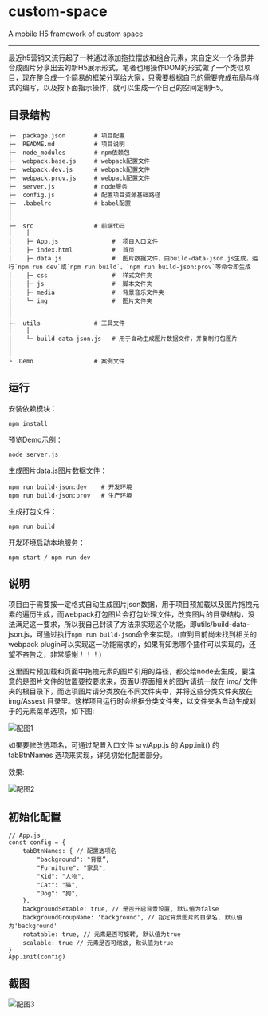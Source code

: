 # custom-space
A mobile H5 framework of custom space
___________

最近h5营销又流行起了一种通过添加拖拉摆放和组合元素，来自定义一个场景并合成图片分享出去的新H5展示形式，笔者也用操作DOM的形式做了一个类似项目，现在整合成一个简易的框架分享给大家，只需要根据自己的需要完成布局与样式的编写，以及按下面指示操作，就可以生成一个自己的空间定制H5。
<!--more-->


## 目录结构

    ├─  package.json        # 项目配置
    ├─  README.md           # 项目说明
    ├─  node_modules        # npm依赖包
    ├─  webpack.base.js     # webpack配置文件
    ├─  webpack.dev.js      # webpack配置文件
    ├─  webpack.prov.js     # webpack配置文件
    ├─  server.js           # node服务
    ├─  config.js           # 配置项目资源基础路径
    ├─  .babelrc            # babel配置
    │
    │
    ├─  src                 # 前端代码
    │    │
    │    ├─ App.js               #  项目入口文件
    │    ├─ index.html           #  首页
    │    ├─ data.js              #  图片数据文件，由build-data-json.js生成，运行`npm run dev`或`npm run build`、`npm run build-json:prov`等命令即生成
    │    ├─ css                  #  样式文件夹
    │    ├─ js                   #  脚本文件夹
    │    ├─ media                #  背景音乐文件夹 
    │    └─ img                  #  图片文件夹
    │
    │
    ├─  utils               # 工具文件
    │    │
    │    └─ build-data-json.js   # 用于自动生成图片数据文件，并复制打包图片
    │    
    │
    └  Demo                 # 案例文件


## 运行

安装依赖模块：
```
npm install
```

预览Demo示例：
```
node server.js
```

生成图片data.js图片数据文件：
```
npm run build-json:dev    # 开发环境
npm run build-json:prov   # 生产环境
```

生成打包文件：
```
npm run build
```

开发环境启动本地服务：
```
npm start / npm run dev
```

## 说明

项目由于需要按一定格式自动生成图片json数据，用于项目预加载以及图片拖拽元素的遍历生成，而webpack打包图片会打包处理文件，改变图片的目录结构，没法满足这一要求，所以我自己封装了方法来实现这个功能，即utils/build-data-json.js，可通过执行`npm run build-json`命令来实现。(直到目前尚未找到相关的webpack plugin可以实现这一功能需求的，如果有知悉哪个插件可以实现的，还望不吝告之，非常感谢！！！)

这里图片预加载和页面中拖拽元素的图片引用的路径，都交给node去生成，要注意的是图片文件的放置要按要求来，页面UI界面相关的图片请统一放在 img/ 文件夹的根目录下，而选项图片请分类放在不同文件夹中，并将这些分类文件夹放在 img/Assest 目录里。这样项目运行时会根据分类文件夹，以文件夹名自动生成对于的元素菜单选项，如下图:


![配图1](/screenshot/img1.jpg "配图1")

如果要修改选项名，可通过配置入口文件 srv/App.js 的 App.init() 的 tabBtnNames 选项来实现，详见初始化配置部分。


效果:

 ![配图2](/screenshot/img2.jpg "配图2")

## 初始化配置


```
// App.js
const config = {
    tabBtnNames: { // 配置选项名
        "background": "背景”,
        "Furniture": "家具",
        "Kid": "人物",
        "Cat": "猫",
        "Dog": "狗",
    },
    backgroundSetable: true, // 是否开启背景设置, 默认值为false
    backgroundGroupName: 'background', // 指定背景图片的目录名, 默认值为'background'
    rotatable: true, // 元素是否可旋转, 默认值为true
    scalable: true // 元素是否可缩放, 默认值为true
}
App.init(config)
```

## 截图

 ![配图3](/screenshot/img3.jpg "配图3")
